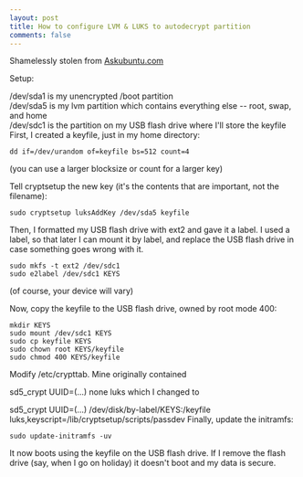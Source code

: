 ```yaml
---
layout: post
title: How to configure LVM & LUKS to autodecrypt partition
comments: false
---
```


Shamelessly stolen from <a href="https://askubuntu.com/questions/59487/how-to-configure-lvm-luks-to-autodecrypt-partition">Askubuntu.com</a>

Setup:

/dev/sda1 is my unencrypted /boot partition<br>
/dev/sda5 is my lvm partition which contains everything else -- root, swap, and home<br>
/dev/sdc1 is the partition on my USB flash drive where I'll store the keyfile<br>
First, I created a keyfile, just in my home directory:

```
dd if=/dev/urandom of=keyfile bs=512 count=4
```
(you can use a larger blocksize or count for a larger key)

Tell cryptsetup the new key (it's the contents that are important, not the filename):

```
sudo cryptsetup luksAddKey /dev/sda5 keyfile
```
Then, I formatted my USB flash drive with ext2 and gave it a label. I used a label, so that later I can mount it by label, and replace the USB flash drive in case something goes wrong with it.

```
sudo mkfs -t ext2 /dev/sdc1
sudo e2label /dev/sdc1 KEYS
```
(of course, your device will vary)

Now, copy the keyfile to the USB flash drive, owned by root mode 400:

```
mkdir KEYS
sudo mount /dev/sdc1 KEYS
sudo cp keyfile KEYS
sudo chown root KEYS/keyfile
sudo chmod 400 KEYS/keyfile
```
Modify /etc/crypttab. Mine originally contained

sd5_crypt UUID=(...) none luks
which I changed to

sd5_crypt UUID=(...) /dev/disk/by-label/KEYS:/keyfile luks,keyscript=/lib/cryptsetup/scripts/passdev
Finally, update the initramfs:

```
sudo update-initramfs -uv
```
It now boots using the keyfile on the USB flash drive. If I remove the flash drive (say, when I go on holiday) it doesn't boot and my data is secure.

